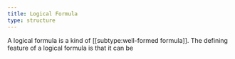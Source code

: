 ```yaml
---
title: Logical Formula
type: structure
---
```


A logical formula is a kind of [[subtype:well-formed formula]]. The defining feature of a logical formula is that it can be 
